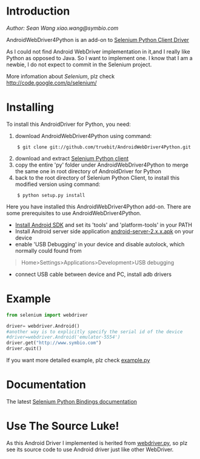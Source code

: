 # Introduction

_Author: Sean Wang xiao.wang@symbio.com_

AndroidWebDriver4Python is an add-on to [Selenium Python Client Driver](http://code.google.com/p/selenium/source/browse/trunk/py)

As I could not find Android WebDriver implementation in it,and I really like Python as opposed to Java. So I want to implement one.
I know that I am a newbie, I do not expect to commit in the Selenium project.

More infomation about *Selenium*, plz check http://code.google.com/p/selenium/

# Installing

To install this AndroidDriver for Python, you need:

1. download AndroidWebDriver4Python using command: 

~~~~~
    $ git clone git://github.com/truebit/AndroidWebDriver4Python.git
~~~~~

2. download and extract [Selenium Python client](http://pypi.python.org/pypi/selenium#downloads)
3. copy the entire 'py' folder under AndroidWebDriver4Python to merge the
same one in root directory of AndroidDriver for Python
4. back to the root directory of Selenium Python Client, to install this modified version using command:

```
    $ python setup.py install
```

Here you have installed this AndroidWebDriver4Python add-on.
There are some prerequisites to use AndroidWebDriver4Python.

* [Install Android SDK](http://developer.android.com/sdk/installing.html) and set its 'tools' and 'platform-tools' in your PATH
* Install Android server side application [android-server-2.x.x.apk](http://code.google.com/p/selenium/downloads/list) on your device
* enable 'USB Debugging' in your device and disable autolock, which normally could found from
> Home>Settings>Applications>Development>USB debugging

* connect USB cable between device and PC, install adb drivers

# Example
~~~~~ python
from selenium import webdriver

driver= webdriver.Android()
#another way is to explicitly specify the serial id of the device
#driver=webdriver.Android('emulator-5554')
driver.get("http://www.symbio.com")
driver.quit()
~~~~~

If you want more detailed example, plz check [example.py](AndroidWebDriver4Python/example/example.py)

# Documentation

The latest [Selenium Python Bindings documentation](http://readthedocs.org/docs/selenium-python/en/latest)

# Use The Source Luke!

As this Android Driver I implemented is herited from [webdriver.py](http://code.google.com/p/selenium/source/browse/trunk/py/selenium/webdriver/remote/webdriver.py), so plz see its source code to use Android driver just like other WebDriver.
